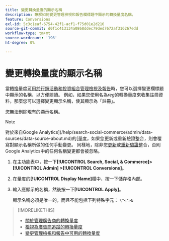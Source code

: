 ```yaml
---
title: 變更轉換量度的顯示名稱
description: 瞭解如何變更管理檢視和報告欄標題中顯示的轉換量度名稱。
feature: Conversions
exl-id: 5c3c1eaf-6754-42f1-acf1-f75d01e2d216
source-git-commit: d0f1c413134a0868ddec79ded7672af316267edd
workflow-type: tm+mt
source-wordcount: '196'
ht-degree: 0%

---
```


# 變更轉換量度的顯示名稱

當[轉換](/help/search-social-commerce/glossary.md#c-d)量度[可用於行銷活動和投資組合管理檢視及報告](conversion-metric-edit-available.md)時，您可以選擇變更欄標題中顯示的名稱，以方便閱讀。 例如，如果您使用名為&#x200B;*reg*&#x200B;的轉換量度來收集註冊資料，那麼您可以選擇變更顯示名稱，使其顯示為「註冊」。

您無法刪除現有的顯示名稱。

>[!NOTE]
>
>對於來自Google Analytics](/help/search-social-commerce/admin/data-sources/data-source-about.md)的[量度，如果您更新或重新驗證整合，則會覆寫對顯示名稱所做的任何手動變更。 同樣地，除非您[更新](/help/search-social-commerce/admin/data-sources/data-source-edit.md)或[重新驗證](/help/search-social-commerce/admin/data-sources/data-source-reauthenticate.md)整合，否則Google Analytics中的任何名稱變更都會被忽略。

1. 在主功能表中，按一下&#x200B;**[!UICONTROL Search, Social, & Commerce]> [!UICONTROL Admin] >[!UICONTROL Conversions]**。

1. 在量度的&#x200B;**[!UICONTROL Display Name]**&#x200B;欄中，按一下儲存格內部。

1. 輸入應顯示的名稱，然後按一下&#x200B;**[!UICONTROL Apply]**。

   顯示名稱必須是唯一的，而且不能包括下列特殊字元： `\"<'>&`

>[!MORELIKETHIS]
>
>* [關於管理廣告商的轉換量度](conversion-metric-about.md)
>* [檢視為廣告商追蹤的轉換量度](conversion-metric-view-tracked.md)
>* [變更管理檢視和報告中可用的轉換量度](conversion-metric-edit-available.md)
